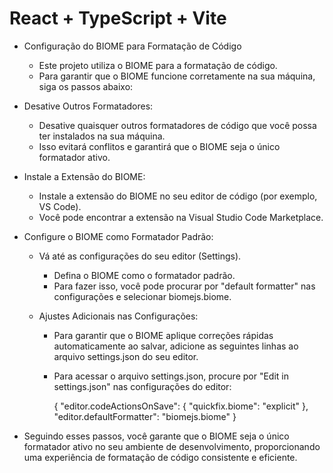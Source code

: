 # React + TypeScript + Vite

- Configuração do BIOME para Formatação de Código
  - Este projeto utiliza o BIOME para a formatação de código.
  - Para garantir que o BIOME funcione corretamente na sua máquina, siga os passos abaixo:

- Desative Outros Formatadores:
  - Desative quaisquer outros formatadores de código que você possa ter instalados na sua máquina.
  - Isso evitará conflitos e garantirá que o BIOME seja o único formatador ativo.
    
- Instale a Extensão do BIOME:
  - Instale a extensão do BIOME no seu editor de código (por exemplo, VS Code).
  - Você pode encontrar a extensão na Visual Studio Code Marketplace.
    
- Configure o BIOME como Formatador Padrão:

  - Vá até as configurações do seu editor (Settings).
    - Defina o BIOME como o formatador padrão.
    - Para fazer isso, você pode procurar por "default formatter" nas configurações e selecionar biomejs.biome.
    
  - Ajustes Adicionais nas Configurações:
    - Para garantir que o BIOME aplique correções rápidas automaticamente ao salvar, adicione as seguintes linhas ao arquivo settings.json do seu editor.
    - Para acessar o arquivo settings.json, procure por "Edit in settings.json" nas configurações do editor:
 
    
      {
        "editor.codeActionsOnSave": {
          "quickfix.biome": "explicit"
        },
        "editor.defaultFormatter": "biomejs.biome"
      }
      

- Seguindo esses passos, você garante que o BIOME seja o único formatador ativo no seu ambiente de desenvolvimento, proporcionando uma experiência de formatação de código consistente e eficiente.

